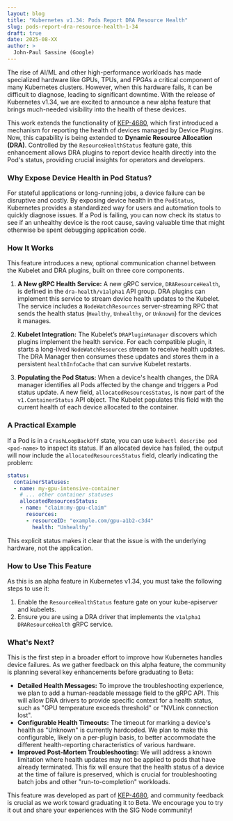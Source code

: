 ```yaml
---
layout: blog
title: "Kubernetes v1.34: Pods Report DRA Resource Health"
slug: pods-report-dra-resource-health-1-34
draft: true
date: 2025-08-XX
author: >
  John-Paul Sassine (Google)
---
```


The rise of AI/ML and other high-performance workloads has made specialized hardware like GPUs, TPUs, and FPGAs a critical component of many Kubernetes clusters. However, when this hardware fails, it can be difficult to diagnose, leading to significant downtime. With the release of Kubernetes v1.34, we are excited to announce a new alpha feature that brings much-needed visibility into the health of these devices.

This work extends the functionality of [KEP-4680](https://github.com/kubernetes/enhancements/tree/master/keps/sig-node/4680-add-resource-health-to-pod-status), which first introduced a mechanism for reporting the health of devices managed by Device Plugins. Now, this capability is being extended to **Dynamic Resource Allocation (DRA)**. Controlled by the `ResourceHealthStatus` feature gate, this enhancement allows DRA plugins to report device health directly into the Pod's status, providing crucial insights for operators and developers.

### Why Expose Device Health in Pod Status?

For stateful applications or long-running jobs, a device failure can be disruptive and costly. By exposing device health in the `PodStatus`, Kubernetes provides a standardized way for users and automation tools to quickly diagnose issues. If a Pod is failing, you can now check its status to see if an unhealthy device is the root cause, saving valuable time that might otherwise be spent debugging application code.

### How It Works

This feature introduces a new, optional communication channel between the Kubelet and DRA plugins, built on three core components.

1.  **A New gRPC Health Service:** A new gRPC service, `DRAResourceHealth`, is defined in the `dra-health/v1alpha1` API group. DRA plugins can implement this service to stream device health updates to the Kubelet. The service includes a `NodeWatchResources` server-streaming RPC that sends the health status (`Healthy`, `Unhealthy`, or `Unknown`) for the devices it manages.

2.  **Kubelet Integration:** The Kubelet’s `DRAPluginManager` discovers which plugins implement the health service. For each compatible plugin, it starts a long-lived `NodeWatchResources` stream to receive health updates. The DRA Manager then consumes these updates and stores them in a persistent `healthInfoCache` that can survive Kubelet restarts.

3.  **Populating the Pod Status:** When a device's health changes, the DRA manager identifies all Pods affected by the change and triggers a Pod status update. A new field, `allocatedResourcesStatus`, is now part of the `v1.ContainerStatus` API object. The Kubelet populates this field with the current health of each device allocated to the container.

### A Practical Example

If a Pod is in a `CrashLoopBackOff` state, you can use `kubectl describe pod <pod-name>` to inspect its status. If an allocated device has failed, the output will now include the `allocatedResourcesStatus` field, clearly indicating the problem:

```yaml
status:
  containerStatuses:
  - name: my-gpu-intensive-container
    # ... other container statuses
    allocatedResourcesStatus:
    - name: "claim:my-gpu-claim"
      resources:
      - resourceID: "example.com/gpu-a1b2-c3d4"
        health: "Unhealthy"
```

This explicit status makes it clear that the issue is with the underlying hardware, not the application.

### How to Use This Feature

As this is an alpha feature in Kubernetes v1.34, you must take the following steps to use it:

1. Enable the `ResourceHealthStatus` feature gate on your kube-apiserver and kubelets.
2. Ensure you are using a DRA driver that implements the `v1alpha1 DRAResourceHealth` gRPC service.

### What's Next?

This is the first step in a broader effort to improve how Kubernetes handles device failures. As we gather feedback on this alpha feature, the community is planning several key enhancements before graduating to Beta:

* **Detailed Health Messages:** To improve the troubleshooting experience, we plan to add a human-readable message field to the gRPC API. This will allow DRA drivers to provide specific context for a health status, such as "GPU temperature exceeds threshold" or "NVLink connection lost".
* **Configurable Health Timeouts:** The timeout for marking a device's health as "Unknown" is currently hardcoded. We plan to make this configurable, likely on a per-plugin basis, to better accommodate the different health-reporting characteristics of various hardware.
* **Improved Post-Mortem Troubleshooting:** We will address a known limitation where health updates may not be applied to pods that have already terminated. This fix will ensure that the health status of a device at the time of failure is preserved, which is crucial for troubleshooting batch jobs and other "run-to-completion" workloads.

This feature was developed as part of [KEP-4680](https://github.com/kubernetes/enhancements/tree/master/keps/sig-node/4680-add-resource-health-to-pod-status), and community feedback is crucial as we work toward graduating it to Beta. We encourage you to try it out and share your experiences with the SIG Node community!
